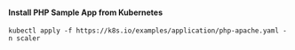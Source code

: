#### Install PHP Sample App from Kubernetes
```
kubectl apply -f https://k8s.io/examples/application/php-apache.yaml -n scaler
```